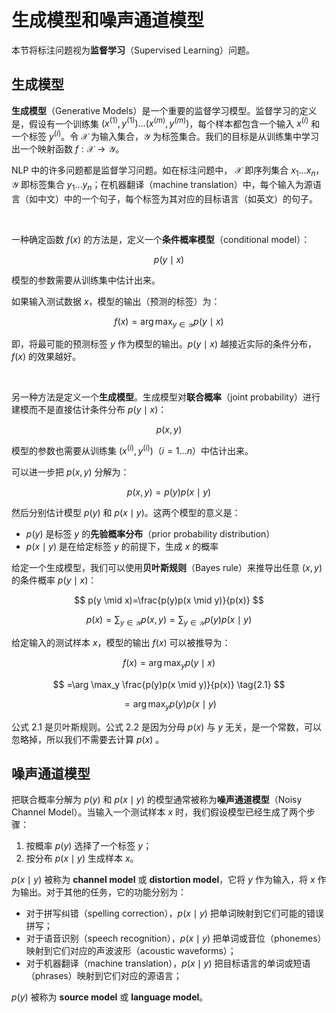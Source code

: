 # 生成模型和噪声通道模型

本节将标注问题视为**监督学习**（Supervised Learning）问题。


## 生成模型

**生成模型**（Generative Models）是一个重要的监督学习模型。监督学习的定义是，假设有一个训练集 $(x^{(1)}, y^{(1)}) \dots (x^{(m)}, y^{(m)})$，每个样本都包含一个输入 $x^{(i)}$ 和一个标签  $y^{(i)}$。令 $\mathcal{X}$ 为输入集合，$\mathcal{Y}$ 为标签集合。我们的目标是从训练集中学习出一个映射函数 $f:\mathcal{X} \to \mathcal{Y}$。

NLP 中的许多问题都是监督学习问题。如在标注问题中， $\mathcal{X}$ 即序列集合 $x_1 \dots x_n$，$\mathcal{Y}$ 即标签集合 $y_1 \dots y_n$；在机器翻译（machine translation）中，每个输入为源语言（如中文）中的一个句子，每个标签为其对应的目标语言（如英文）的句子。

&nbsp;

一种确定函数 $f(x)$ 的方法是，定义一个**条件概率模型**（conditional model）：

$$
p(y \mid x)
$$

模型的参数需要从训练集中估计出来。

如果输入测试数据 $x$，模型的输出（预测的标签）为：

$$
f(x)=\arg \max_{y \in \mathcal{Y}} p(y \mid x)
$$

即，将最可能的预测标签 $y$ 作为模型的输出。$p(y \mid x)$ 越接近实际的条件分布，$f(x)$ 的效果越好。

&nbsp;

另一种方法是定义一个**生成模型**。生成模型对**联合概率**（joint probability）进行建模而不是直接估计条件分布 $p(y \mid x)$：

$$
p(x,y)
$$

模型的参数也需要从训练集 $(x^{(i)},y^{(i)})$（$i=1 \dots n$）中估计出来。

可以进一步把  $p(x,y)$ 分解为：

$$
p(x,y)=p(y)p(x \mid y)
$$

然后分别估计模型 $p(y)$ 和 $p(x \mid y)$。这两个模型的意义是：

-  $p(y)$ 是标签 $y$ 的**先验概率分布**（prior probability distribution）
-  $p(x \mid y)$ 是在给定标签 $y$ 的前提下，生成 $x$ 的概率

给定一个生成模型，我们可以使用**贝叶斯规则**（Bayes rule）来推导出任意 $(x, y)$ 的条件概率 $p(y \mid x)$：

$$
p(y \mid x)=\frac{p(y)p(x \mid y)}{p(x)}
$$

$$
p(x)=\sum_{y \in \mathcal{Y}}p(x,y) = \sum_{y \in \mathcal{Y}}p(y)p(x \mid y)
$$

给定输入的测试样本 $x$，模型的输出 $f(x)$ 可以被推导为：

$$
f(x) =\arg \max_y p(y \mid x)
$$

$$
=\arg \max_y \frac{p(y)p(x \mid y)}{p(x)} \tag{2.1}
$$

$$
=\arg \max_y p(y)p(x \mid y) \tag{2.2}
$$

公式 2.1 是贝叶斯规则。公式 2.2 是因为分母 $p(x)$ 与 $y$ 无关，是一个常数，可以忽略掉，所以我们不需要去计算 $p(x)$ 。


## 噪声通道模型

把联合概率分解为 $p(y)$ 和 $p(x \mid y)$  的模型通常被称为**噪声通道模型**（Noisy Channel Model）。当输入一个测试样本 $x$ 时，我们假设模型已经生成了两个步骤：

1. 按概率 $p(y)$ 选择了一个标签 $y$；
2. 按分布 $p(x \mid y)$ 生成样本 $x$。

$p(x \mid y)$ 被称为 **channel model** 或 **distortion model**，它将 $y$ 作为输入，将 $x$ 作为输出。对于其他的任务，它的功能分别为：

- 对于拼写纠错（spelling correction），$p(x \mid y)$ 把单词映射到它们可能的错误拼写；
- 对于语音识别（speech recognition），$p(x \mid y)$ 把单词或音位（phonemes）映射到它们对应的声波波形（acoustic waveforms）；
- 对于机器翻译（machine translation），$p(x \mid y)$ 把目标语言的单词或短语（phrases）映射到它们对应的源语言；

$p(y)$ 被称为 **source model** 或 **language model**。
